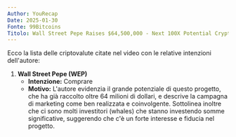 ```yaml
---
Author: YouRecap
Date: 2025-01-30
Fonte: 99Bitcoins
Titolo: Wall Street Pepe Raises $64,500,000 - Next 100X Potential Crypto or Meme Coin?!
---
```


Ecco la lista delle criptovalute citate nel video con le relative intenzioni dell'autore:

1. **Wall Street Pepe (WEP)** 
   - **Intenzione:** Comprare
   - **Motivo:** L'autore evidenzia il grande potenziale di questo progetto, che ha già raccolto oltre 64 milioni di dollari, e descrive la campagna di marketing come ben realizzata e coinvolgente. Sottolinea inoltre che ci sono molti investitori (whales) che stanno investendo somme significative, suggerendo che c'è un forte interesse e fiducia nel progetto.
